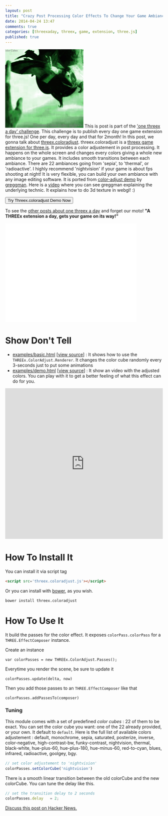 ```yaml
---
layout: post
title: "Crazy Post Processing Color Effects To Change Your Game Ambiance With Threex.coloradjust Game Extension For Three.js"
date: 2014-04-24 13:47
comments: true
categories: [threexaday, threex, game, extension, three.js]
published: true
---
```


<a href='http://jeromeetienne.github.io/threex.coloradjust/examples/demo.html' target='_blank'><img class="right" src="https://raw.githubusercontent.com/jeromeetienne/threex.coloradjust/master/examples/images/screenshot-threex-coloradjust-512x512.jpg" width="250" height="250"></a>
This is post is part of the ['one threex a day' challenge](/blog/categories/threexaday/). 
This challenge is to publish every day one game extension for three.js!
One per day, every day and that for 2month!
In this post, we gonna talk about 
[threex.coloradjust](http://www.threejsgames.com/extensions/#threex.coloradjust).
threex.coloradjust is a 
[threex game extension for three.js](http://www.threejsgames.com/extensions/).
It provides a color adjustement in post processing.
It happens on the whole screen and changes every colors giving a whole new ambiance to your games.
It includes smooth transitions between each ambiance.
There are 22 ambiances going from 'sepia', to 'thermal', or 'radioactive'.
I highly recommend 'nightvision' if your game is about fps shooting at night!
It is very flexible, you can build your own ambiance with any image editing software.
It is ported from
[color-adjust demo](http://webglsamples.googlecode.com/hg/color-adjust/color-adjust.html)
by
[greggman](http://greggman.com/).
Here is a [video](http://www.youtube.com/watch?v=rfQ8rKGTVlg#t=25m03s)
where you can see greggman explaining the underlying technic.
It explains how to do 3d texture in webgl! :)

<a href='http://jeromeetienne.github.io/threex.coloradjust/examples/demo.html' target='_blank'><input type="button" value='Try Threex.coloradjust Demo Now' /></a>

To see the [other posts about one threex a day](/blog/categories/threexaday/) and forget our moto!
**"A THREEx extension a day, gets your game on its way!"**

<!-- more -->

<iframe width="420" height="315" src="//www.youtube.com/embed/jhCKQqVIcG0" frameborder="0" allowfullscreen></iframe>



Show Don't Tell
===============
* [examples/basic.html](http://jeromeetienne.github.io/threex.coloradjust/examples/basic.html)
\[[view source](https://github.com/jeromeetienne/threex.coloradjust/blob/master/examples/basic.html)\] :
It shows how to use the ```THREEx.ColorAdjust.Renderer```.
It changes the color cube randomly every 3-seconds just to put some animations
* [examples/demo.html](http://jeromeetienne.github.io/threex.coloradjust/examples/demo.html)
\[[view source](https://github.com/jeromeetienne/threex.coloradjust/blob/master/examples/demo.html)\] :
It show an video with the adjusted colors. 
You can play with it to get a better feeling of what this effect can do for you.

<iframe width="100%" height="480" src="http://jeromeetienne.github.io/threex.coloradjust/examples/demo.html" frameborder="0" allowfullscreen></iframe>


How To Install It
=================

You can install it via script tag

```html
<script src='threex.coloradjust.js'></script>
```

Or you can install with [bower](http://bower.io/), as you wish.

```bash
bower install threex.coloradjust
```

How To Use It
=============

It build the passes for the color effect.
It exposes ```colorPass.colorPass``` for a ```THREE.EffectComposer``` instance.

Create an instance

```
var colorPasses = new THREEx.ColorAdjust.Passes();
```

Everytime you render the scene, be sure to update it

```
colorPasses.update(delta, now)      
```

Then you add those passes to an ```THREE.EffectComposer``` like that

```
colorPasses.addPassesTo(composer)
```

### Tuning

This module comes with a set of predefined *color cubes* : 22 of them to be exact.
You can set the color cube you want: one of the 22 already provided, or your own. 
It default to ```default```.
Here is the full list of available colors adjustement : default,
monochrome,
sepia,
saturated,
posterize,
inverse,
color-negative,
high-contrast-bw,
funky-contrast,
nightvision,
thermal,
black-white,
hue-plus-60,
hue-plus-180,
hue-minus-60,
red-to-cyan,
blues,
infrared,
radioactive,
goolgey,
bgy.

```javascript
// set color adjustement to 'nightvision'
colorPasses.setColorCube('nightvision')
```

There is a smooth linear transition between the old colorCube and the new colorCube. 
You can tune the delay like this.

```javascript
// set the transition delay to 2 seconds
colorPasses.delay   = 2;
```

[Discuss this post on Hacker News.](https://news.ycombinator.com/item?id=7639554)
